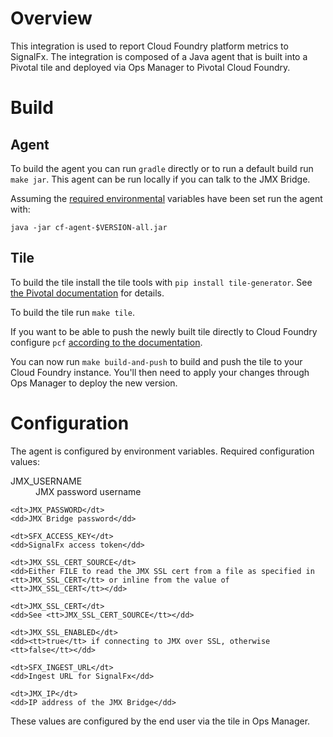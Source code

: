 # Overview
This integration is used to report Cloud Foundry platform metrics to SignalFx. The integration is composed of a Java agent that is built into a Pivotal tile and deployed via Ops Manager to Pivotal Cloud Foundry.

# Build
## Agent
To build the agent you can run `gradle` directly or to run a default build run `make jar`. This agent can be run locally if you can talk to the JMX Bridge.

Assuming the [required environmental](#Configuration) variables have been set run the agent with:

`java -jar cf-agent-$VERSION-all.jar`

## Tile
To build the tile install the tile tools with `pip install tile-generator`. See [the Pivotal documentation](https://docs.pivotal.io/tiledev/tile-generator.html) for details.

To build the tile run `make tile`.

If you want to be able to push the newly built tile directly to Cloud Foundry configure `pcf` [according to the documentation](https://docs.pivotal.io/tiledev/pcf-command.html).

You can now run `make build-and-push` to build and push the tile to your Cloud Foundry instance. You'll then need to apply your changes through Ops Manager to deploy the new version.

# Configuration
The agent is configured by environment variables. Required configuration values:

<dl>
    <dt>JMX_USERNAME</dt>
    <dd>JMX password username</dd>

    <dt>JMX_PASSWORD</dt>
    <dd>JMX Bridge password</dd>

    <dt>SFX_ACCESS_KEY</dt>
    <dd>SignalFx access token</dd>

    <dt>JMX_SSL_CERT_SOURCE</dt>
    <dd>Either FILE to read the JMX SSL cert from a file as specified in <tt>JMX_SSL_CERT</tt> or inline from the value of <tt>JMX_SSL_CERT</tt></dd>

    <dt>JMX_SSL_CERT</dt>
    <dd>See <tt>JMX_SSL_CERT_SOURCE</tt></dd>

    <dt>JMX_SSL_ENABLED</dt>
    <dd><tt>true</tt> if connecting to JMX over SSL, otherwise <tt>false</tt></dd>

    <dt>SFX_INGEST_URL</dt>
    <dd>Ingest URL for SignalFx</dd>

    <dt>JMX_IP</dt>
    <dd>IP address of the JMX Bridge</dd>
</dl>

These values are configured by the end user via the tile in Ops Manager.

